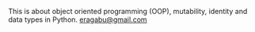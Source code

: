 This is about object oriented programming (OOP), mutability, identity and data types in Python. 
eragabu@gmail.com
